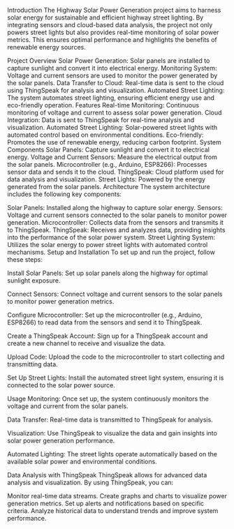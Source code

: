 Introduction
The Highway Solar Power Generation project aims to harness solar energy for sustainable and efficient highway street lighting. By integrating sensors and cloud-based data analysis, the project not only powers street lights but also provides real-time monitoring of solar power metrics. This ensures optimal performance and highlights the benefits of renewable energy sources.

Project Overview
Solar Power Generation: Solar panels are installed to capture sunlight and convert it into electrical energy.
Monitoring System: Voltage and current sensors are used to monitor the power generated by the solar panels.
Data Transfer to Cloud: Real-time data is sent to the cloud using ThingSpeak for analysis and visualization.
Automated Street Lighting: The system automates street lighting, ensuring efficient energy use and eco-friendly operation.
Features
Real-time Monitoring: Continuous monitoring of voltage and current to assess solar power generation.
Cloud Integration: Data is sent to ThingSpeak for real-time analysis and visualization.
Automated Street Lighting: Solar-powered street lights with automated control based on environmental conditions.
Eco-friendly: Promotes the use of renewable energy, reducing carbon footprint.
System Components
Solar Panels: Capture sunlight and convert it to electrical energy.
Voltage and Current Sensors: Measure the electrical output from the solar panels.
Microcontroller (e.g., Arduino, ESP8266): Processes sensor data and sends it to the cloud.
ThingSpeak: Cloud platform used for data analysis and visualization.
Street Lights: Powered by the energy generated from the solar panels.
Architecture
The system architecture includes the following key components:

Solar Panels: Installed along the highway to capture solar energy.
Sensors: Voltage and current sensors connected to the solar panels to monitor power generation.
Microcontroller: Collects data from the sensors and transmits it to ThingSpeak.
ThingSpeak: Receives and analyzes data, providing insights into the performance of the solar power system.
Street Lighting System: Utilizes the solar energy to power street lights with automated control mechanisms.
Setup and Installation
To set up and run the project, follow these steps:

Install Solar Panels:
Set up solar panels along the highway for optimal sunlight exposure.

Connect Sensors:
Connect voltage and current sensors to the solar panels to monitor power generation metrics.

Configure Microcontroller:
Set up the microcontroller (e.g., Arduino, ESP8266) to read data from the sensors and send it to ThingSpeak.

Create a ThingSpeak Account:
Sign up for a ThingSpeak account and create a new channel to receive and visualize the data.

Upload Code:
Upload the code to the microcontroller to start collecting and transmitting data.

Set Up Street Lights:
Install the automated street light system, ensuring it is connected to the solar power source.

Usage
Monitoring:
Once set up, the system continuously monitors the voltage and current from the solar panels.

Data Transfer:
Real-time data is transmitted to ThingSpeak for analysis.

Visualization:
Use ThingSpeak to visualize the data and gain insights into solar power generation performance.

Automated Lighting:
The street lights operate automatically based on the available solar power and environmental conditions.

Data Analysis with ThingSpeak
ThingSpeak allows for advanced data analysis and visualization. By using ThingSpeak, you can:

Monitor real-time data streams.
Create graphs and charts to visualize power generation metrics.
Set up alerts and notifications based on specific criteria.
Analyze historical data to understand trends and improve system performance.
